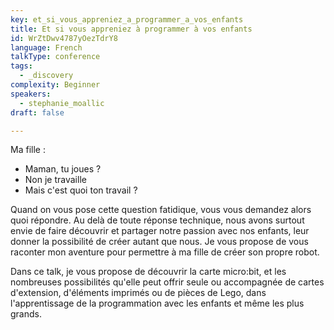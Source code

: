```yaml
---
key: et_si_vous_appreniez_a_programmer_a_vos_enfants
title: Et si vous appreniez à programmer à vos enfants
id: WrZtDwv4787yOezTdrY8
language: French
talkType: conference
tags:
  - _discovery
complexity: Beginner
speakers:
  - stephanie_moallic
draft: false

---
```


Ma fille :
- Maman,  tu joues ?
- Non je travaille 
- Mais c'est quoi ton travail ?

Quand on vous pose cette question fatidique, vous vous demandez alors quoi répondre.  Au delà de toute réponse technique, nous avons surtout envie de faire découvrir et partager notre passion avec nos enfants, leur donner la possibilité de créer autant que nous. Je vous propose de vous raconter mon aventure pour permettre à ma fille de créer son propre robot.

Dans ce talk, je vous propose de découvrir la carte micro:bit, et les nombreuses possibilités qu'elle peut offrir seule ou accompagnée de cartes d'extension, d'éléments imprimés ou de pièces de Lego, dans l'apprentissage de la programmation avec les enfants et même les plus grands.